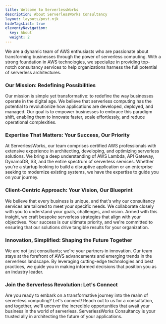 ```yaml
---
title: Welcome to ServerlessWorks
description: About ServerlessWorks Consultancy
layout: layouts/post.njk
hideTagsList: true
eleventyNavigation:
  key: About
  weight: 2
---
```


We are a dynamic team of AWS enthusiasts who are passionate about transforming businesses through the power of serverless computing. With a strong foundation in AWS technologies, we specialize in providing top-notch consultancy services to help organizations harness the full potential of serverless architectures.

### Our Mission: Redefining Possibilities

Our mission is simple yet transformative: to redefine the way businesses operate in the digital age. We believe that serverless computing has the potential to revolutionize how applications are developed, deployed, and managed. Our goal is to empower businesses to embrace this paradigm shift, enabling them to innovate faster, scale effortlessly, and reduce operational complexities.

### Expertise That Matters: Your Success, Our Priority

At ServerlessWorks, our team comprises certified AWS professionals with extensive experience in architecting, developing, and optimizing serverless solutions. We bring a deep understanding of AWS Lambda, API Gateway, DynamoDB, S3, and the entire spectrum of serverless services. Whether you're a startup looking to build a disruptive application or an enterprise seeking to modernize existing systems, we have the expertise to guide you on your journey.

### Client-Centric Approach: Your Vision, Our Blueprint

We believe that every business is unique, and that's why our consultancy services are tailored to meet your specific needs. We collaborate closely with you to understand your goals, challenges, and vision. Armed with this insight, we craft bespoke serverless strategies that align with your objectives. Your success is our ultimate priority, and we're committed to ensuring that our solutions drive tangible results for your organization.

### Innovation, Simplified: Shaping the Future Together

We are not just consultants; we're your partners in innovation. Our team stays at the forefront of AWS advancements and emerging trends in the serverless landscape. By leveraging cutting-edge technologies and best practices, we guide you in making informed decisions that position you as an industry leader.

### Join the Serverless Revolution: Let's Connect

Are you ready to embark on a transformative journey into the realm of serverless computing? Let's connect! Reach out to us for a consultation, and together, we'll uncover the incredible opportunities that await your business in the world of serverless. ServerlessWorks Consultancy is your trusted ally in architecting the future of your applications.